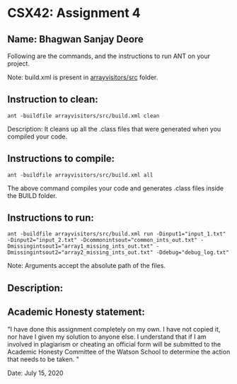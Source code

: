 # CSX42: Assignment 4
**Name:** Bhagwan Sanjay Deore
-----------------------------------------------------------------------

Following are the commands, and the instructions to run ANT on your project.


Note: build.xml is present in [arrayvisitors/src](./arrayvisitors/src/) folder.

## Instruction to clean:

```commandline
ant -buildfile arrayvisitors/src/build.xml clean
```

Description: It cleans up all the .class files that were generated when you
compiled your code.

## Instructions to compile:

```commandline
ant -buildfile arrayvisitors/src/build.xml all
```
The above command compiles your code and generates .class files inside the BUILD folder.

## Instructions to run:

```commandline
ant -buildfile arrayvisitors/src/build.xml run -Dinput1="input_1.txt" -Dinput2="input_2.txt" -Dcommonintsout="common_ints_out.txt" -Dmissingintsout1="array1_missing_ints_out.txt" -Dmissingintsout2="array2_missing_ints_out.txt" -Ddebug="debug_log.txt"
```
Note: Arguments accept the absolute path of the files.


## Description:




## Academic Honesty statement:

"I have done this assignment completely on my own. I have not copied
it, nor have I given my solution to anyone else. I understand that if
I am involved in plagiarism or cheating an official form will be
submitted to the Academic Honesty Committee of the Watson School to
determine the action that needs to be taken. "

Date:  July 15, 2020


